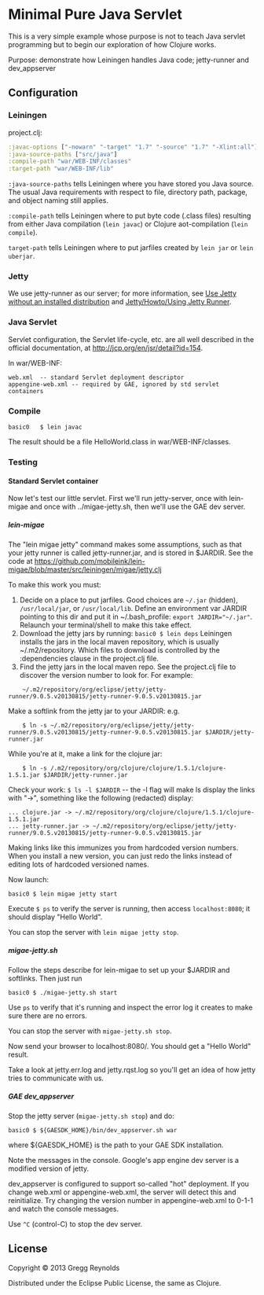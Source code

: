 # Minimal Pure Java Servlet

This is a very simple example whose purpose is not to teach Java
servlet programming but to begin our exploration of how Clojure works.

Purpose: demonstrate how Leiningen handles Java code; jetty-runner and
dev_appserver

## Configuration

### Leiningen

project.clj:

```Clojure
:javac-options ["-nowarn" "-target" "1.7" "-source" "1.7" "-Xlint:all"]
:java-source-paths ["src/java"]
:compile-path "war/WEB-INF/classes"
:target-path "war/WEB-INF/lib"
```

`:java-source-paths` tells Leiningen where you have stored you Java
source.  The usual Java requirements with respect to file, directory
path, package, and object naming still applies.

`:compile-path` tells Leiningen where to put byte code (.class files)
resulting from either Java compilation (`lein javac`) or Clojure
aot-compilation (`lein compile`).

`target-path` tells Leiningen where to put jarfiles created by `lein
jar` or `lein uberjar`.

### Jetty

We use jetty-runner as our server; for more information, see [Use Jetty without an
installed
distribution](http://www.eclipse.org/jetty/documentation/current/jetty-runner.html)
and [Jetty/Howto/Using Jetty Runner](http://wiki.eclipse.org/Jetty/Howto/Using_Jetty_Runner).

### Java Servlet

Servlet configuration, the Servlet life-cycle, etc. are all well
described in the official documentation, at
http://jcp.org/en/jsr/detail?id=154.

In war/WEB-INF:
```
web.xml  -- standard Servlet deployment descriptor
appengine-web.xml -- required by GAE, ignored by std servlet containers
```

### Compile

    basic0	 $ lein javac

The result should be a file HelloWorld.class in war/WEB-INF/classes.

### Testing

#### Standard Servlet container

Now let's test our little servlet.  First we'll run jetty-server, once
with lein-migae and once with ../migae-jetty.sh, then we'll use the
GAE dev server.

##### lein-migae

The "lein migae jetty" command makes some assumptions, such as that your jetty runner is called jetty-runner.jar, and is stored in $JARDIR.  See the code at 
https://github.com/mobileink/lein-migae/blob/master/src/leiningen/migae/jetty.clj

To make this work you must:

1. Decide on a place to put jarfiles.  Good choices are `~/.jar`
  (hidden), `/usr/local/jar`, or `/usr/local/lib`.  Define an environment var
  JARDIR pointing to this dir and put it in ~/.bash_profile: `export
  JARDIR="~/.jar"`.  Relaunch your terminal/shell to make this take effect.
2. Download the jetty jars by running: `basic0 $ lein deps`
     Leiningen installs the jars in the local maven repository, which is usually ~/.m2/repository.  Which files to download is controlled by the :dependencies clause in the project.clj file.
3. Find the jetty jars in the local maven repo.  See the project.clj file to discover the version number to look for.  For example:
```
    ~/.m2/repository/org/eclipse/jetty/jetty-runner/9.0.5.v20130815/jetty-runner-9.0.5.v20130815.jar
```

  Make a softlink from the jetty jar to your JARDIR: e.g.

```
    $ ln -s ~/.m2/repository/org/eclipse/jetty/jetty-runner/9.0.5.v20130815/jetty-runner-9.0.5.v20130815.jar $JARDIR/jetty-runner.jar
```

  While you're at it, make a link for the clojure jar:

```
    $ ln -s /.m2/repository/org/clojure/clojure/1.5.1/clojure-1.5.1.jar $JARDIR/jetty-runner.jar
```

Check your work:  `$ ls -l $JARDIR`  -- the -l flag will make ls display the links with "->", something like the following (redacted) display:

```
... clojure.jar -> ~/.m2/repository/org/clojure/clojure/1.5.1/clojure-1.5.1.jar
... jetty-runner.jar -> ~/.m2/repository/org/eclipse/jetty/jetty-runner/9.0.5.v20130815/jetty-runner-9.0.5.v20130815.jar
```

Making links like this immunizes you from hardcoded version numbers.
When you install a new version, you can just redo the links instead of
editing lots of hardcoded versioned names.

Now launch:

    basic0 $ lein migae jetty start

Execute `$ ps` to verify the server is running, then access `localhost:8080`; it should display "Hello World".

You can stop the server with `lein migae jetty stop`.


##### migae-jetty.sh

Follow the steps describe for lein-migae to set up your $JARDIR and softlinks.  Then just run

    basic0 $ ./migae-jetty.sh start

Use `ps` to verify that it's running and inspect the error log it
creates to make sure there are no errors.

You can stop the server with `migae-jetty.sh stop`.

Now send your browser to localhost:8080/.  You should get a "Hello World" result.

Take a look at jetty.err.log and jetty.rqst.log so you'll get an idea
of how jetty tries to communicate with us.

##### GAE dev_appserver

Stop the jetty server (`migae-jetty.sh stop`) and do:

    basic0 $ ${GAESDK_HOME}/bin/dev_appserver.sh war

where ${GAESDK_HOME} is the path to your GAE SDK installation.

Note the messages in the console.  Google's app engine dev server is a
modified version of jetty.

dev_appserver is configured to support so-called "hot" deployment.  If
you change web.xml or appengine-web.xml, the server will detect this
and reinitialize.  Try changing the version number in
appengine-web.xml to 0-1-1 and watch the console messages.

Use `^C` (control-C) to stop the dev server.

## License

Copyright © 2013 Gregg Reynolds

Distributed under the Eclipse Public License, the same as Clojure.
